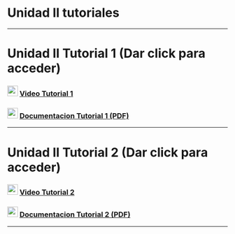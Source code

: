 # Unidad II tutoriales

---

# Unidad II Tutorial 1 (Dar click para acceder)

### <img src="https://cdn-icons-png.flaticon.com/128/10090/10090287.png" width="24"/> [Video Tutorial 1](https://youtu.be/J7GEu1sZYv0)

### <img src="https://cdn-icons-png.flaticon.com/128/4726/4726010.png" width="24"/> [Documentacion Tutorial 1 (PDF)](https://github.com/jaarriaga/ProgramaVideojuego1/blob/main/Tutoriales/Tutorial1/Tutorial1videojuegoUnity.pdf)

---

# Unidad II Tutorial 2 (Dar click para acceder)

### <img src="https://cdn-icons-png.flaticon.com/128/10090/10090287.png" width="24"/> [Video Tutorial 2](https://youtu.be/aLnk9Uga1-o)

### <img src="https://cdn-icons-png.flaticon.com/128/4726/4726010.png" width="24"/> [Documentacion Tutorial 2 (PDF)](https://github.com/jaarriaga/ProgramaVideojuego1/blob/main/Tutoriales/Tutorial2/Tutorial2Documentacion.pdf)

---
